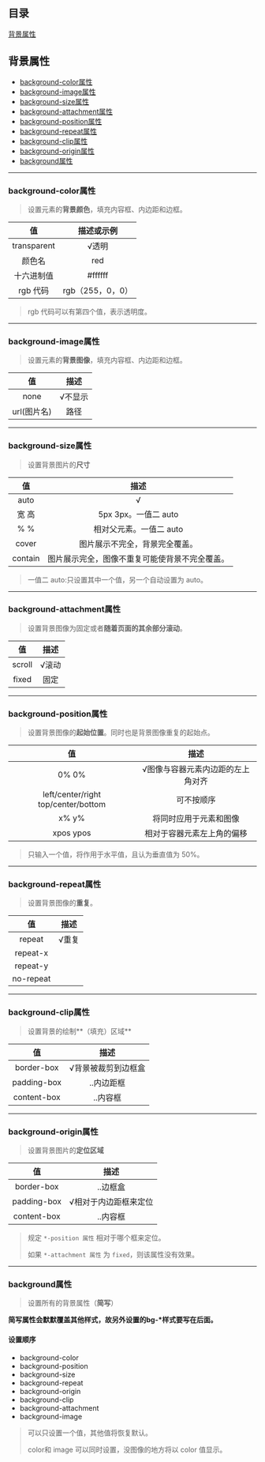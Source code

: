 ## 目录  

[背景属性](#背景属性)  



## 背景属性  
- [background-color属性](#background-color属性)  
- [background-image属性](#background-image属性)
- [background-size属性](#background-size属性)  
- [background-attachment属性](#background-attachment属性)
- [background-position属性](#background-position属性)  
- [background-repeat属性](#background-repeat属性)  
- [background-clip属性](#background-clip属性) 
- [background-origin属性](#background-origin属性)  
- [background属性](#background属性)  

----
### background-color属性  
> 设置元素的**背景颜色**，填充内容框、内边距和边框。  
 
 值 | 描述或示例
 :-: | :-: 
 transparent | √透明
 颜色名 | red
 十六进制值 | #ffffff
 rgb 代码 | rgb（255，0，0）  
> rgb 代码可以有第四个值，表示透明度。

----
### background-image属性  
> 设置元素的**背景图像**，填充内容框、内边距和边框。  

 值 | 描述
 :-: | :-: 
 none | √不显示
 url(图片名) | 路径

----
### background-size属性  
> 设置背景图片的**尺寸**  
 
 值 | 描述
 :-: | :-: 
 auto | √
 宽 高 | 5px 3px。一值二 auto
 % % | 相对父元素。一值二 auto
 cover | 图片展示不完全，背景完全覆盖。
 contain | 图片展示完全，图像不重复可能使背景不完全覆盖。  
> 一值二 auto:只设置其中一个值，另一个自动设置为 auto。

----  
### background-attachment属性
> 设置背景图像为固定或者**随着页面的其余部分滚动**。  

 值 | 描述
 :-: | :-: 
 scroll | √滚动
 fixed | 固定
 

----
### background-position属性  
> 设置背景图像的**起始位置**。同时也是背景图像重复的起始点。
 
  值 | 描述
 :-: | :-: 
 0% 0% | √图像与容器元素内边距的左上角对齐
 left/center/right top/center/bottom  | 可不按顺序
 x% y% | 将同时应用于元素和图像
 xpos ypos | 相对于容器元素左上角的偏移  
> 只输入一个值，将作用于水平值，且认为垂直值为 50%。

----
### background-repeat属性  
> 设置背景图像的**重复**。

 值 | 描述
 :-: | :-: 
 repeat | √重复
 repeat-x | 
 repeat-y | 
 no-repeat | 

----
### background-clip属性  
> 设置背景的绘制**（填充）区域**  
 
 值 | 描述
 :-: | :-: 
 border-box | √背景被裁剪到边框盒
 padding-box | ..内边距框
 content-box | ..内容框
 
----
### background-origin属性  
> 设置背景图片的**定位区域**  
 
 值 | 描述
 :-: | :-: 
 border-box | ..边框盒
 padding-box | √相对于内边距框来定位
 content-box | ..内容框
 
 > 规定 `*-position 属性` 相对于哪个框来定位。
 >   
 > 如果 `*-attachment 属性` 为 `fixed`，则该属性没有效果。
 
----
### background属性  
> 设置所有的背景属性（**简写**）  

**简写属性会默默覆盖其他样式，故另外设置的bg-\*样式要写在后面。**
 
#### 设置顺序  
- background-color  
- background-position  
- background-size  
- background-repeat  
- background-origin  
- background-clip  
- background-attachment  
- background-image  
> 可以只设置一个值，其他值将恢复默认。  
> 
> color和 image 可以同时设置，没图像的地方将以 color 值显示。 







 
 
 
 
 
 


 

